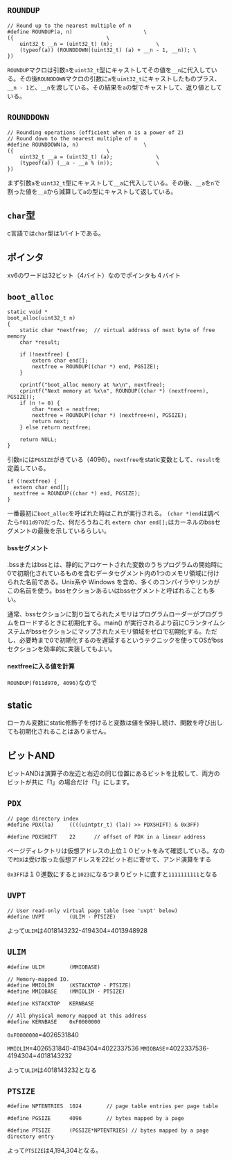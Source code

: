 ## `ROUNDUP`

```
// Round up to the nearest multiple of n
#define ROUNDUP(a, n)						\
({								\
	uint32_t __n = (uint32_t) (n);				\
	(typeof(a)) (ROUNDDOWN((uint32_t) (a) + __n - 1, __n));	\
})
```

`ROUNDUP`マクロは引数`n`を`uint32_t`型にキャストしてその値を`__n`に代入している。その後`ROUNDDOWN`マクロの引数に`a`を`uint32_t`にキャストしたものプラス、`__n - 1`と、`__n`を渡している。その結果を`a`の型でキャストして、返り値としている。

## `ROUNDDOWN`

```
// Rounding operations (efficient when n is a power of 2)
// Round down to the nearest multiple of n
#define ROUNDDOWN(a, n)						\
({								\
	uint32_t __a = (uint32_t) (a);				\
	(typeof(a)) (__a - __a % (n));				\
})
```

まず引数`a`を`uint32_t`型にキャストして`__a`に代入している。その後、`__a`を`n`で割った値を`__a`から減算して`a`の型にキャストして返している。

## `char`型

c言語では`char`型は1バイトである。

## ポインタ

xv6のワードは32ビット（4バイト）なのでポインタも４バイト

## `boot_alloc`

```
static void *
boot_alloc(uint32_t n)
{
	static char *nextfree;	// virtual address of next byte of free memory
	char *result;

	if (!nextfree) {
		extern char end[];
		nextfree = ROUNDUP((char *) end, PGSIZE);
	}

	cprintf("boot_alloc memory at %x\n", nextfree);
	cprintf("Next memory at %x\n", ROUNDUP((char *) (nextfree+n), PGSIZE));
	if (n != 0) {
		char *next = nextfree;
		nextfree = ROUNDUP((char *) (nextfree+n), PGSIZE);
		return next;
	} else return nextfree;

	return NULL;
}
```

引数`n`には`PGSIZE`がきている（4096）。`nextfree`をstatic変数として、`result`を定義している。

```
if (!nextfree) {
  extern char end[];
  nextfree = ROUNDUP((char *) end, PGSIZE);
}
```

一番最初に`boot_alloc`を呼ばれた時はこれが実行される。
`(char *)end`は調べたら`f011d970`だった、何だろうねこれ
`extern char end[];`はカーネルのbssセグメントの最後を示しているらしい。

#### bssセグメント

.bssまたはbssとは、静的にアロケートされた変数のうちプログラムの開始時に0で初期化されているものを含むデータセグメント内の1つのメモリ領域に付けられた名前である。Unix系や Windows を含め、多くのコンパイラやリンカがこの名前を使う。bssセクションあるいはbssセグメントと呼ばれることも多い。

通常、bssセクションに割り当てられたメモリはプログラムローダーがプログラムをロードするときに初期化する。main() が実行されるより前にCランタイムシステムがbssセクションにマップされたメモリ領域をゼロで初期化する。ただし、必要時まで0で初期化するのを遅延するというテクニックを使ってOSがbssセクションを効率的に実装してもよい。

#### nextfreeに入る値を計算

`ROUNDUP(f011d970, 4096)`なので

## static

ローカル変数にstatic修飾子を付けると変数は値を保持し続け、関数を呼び出しても初期化されることはありません。

## ビットAND

ビットANDは演算子の左辺と右辺の同じ位置にあるビットを比較して、両方のビットが共に「1」の場合だけ「1」にします。

## `PDX`

```
// page directory index
#define PDX(la)		((((uintptr_t) (la)) >> PDXSHIFT) & 0x3FF)
```

```
#define PDXSHIFT	22		// offset of PDX in a linear address
```

ページディレクトリは仮想アドレスの上位１０ビットをみて確認している。なので`PDX`は受け取った仮想アドレスを22ビット右に寄せて、アンド演算をする

`0x3FF`は１０進数にすると`1023`になるつまりビットに直すと`1111111111`となる


## `UVPT`

```
// User read-only virtual page table (see 'uvpt' below)
#define UVPT		(ULIM - PTSIZE)
```

よって`ULIM`は4018143232-4194304=4013948928

## `ULIM`

```
#define ULIM		(MMIOBASE)
```

```
// Memory-mapped IO.
#define MMIOLIM		(KSTACKTOP - PTSIZE)
#define MMIOBASE	(MMIOLIM - PTSIZE)
```

```
#define KSTACKTOP	KERNBASE
```

```
// All physical memory mapped at this address
#define	KERNBASE	0xF0000000
```

`0xF0000000`=4026531840

`MMIOLIM`=4026531840-4194304=4022337536
`MMIOBASE`=4022337536-4194304=4018143232


よって`ULIM`は4018143232となる

## `PTSIZE`

```
#define NPTENTRIES	1024		// page table entries per page table

#define PGSIZE		4096		// bytes mapped by a page

#define PTSIZE		(PGSIZE*NPTENTRIES) // bytes mapped by a page directory entry
```

よって`PTSIZE`は4,194,304となる。
